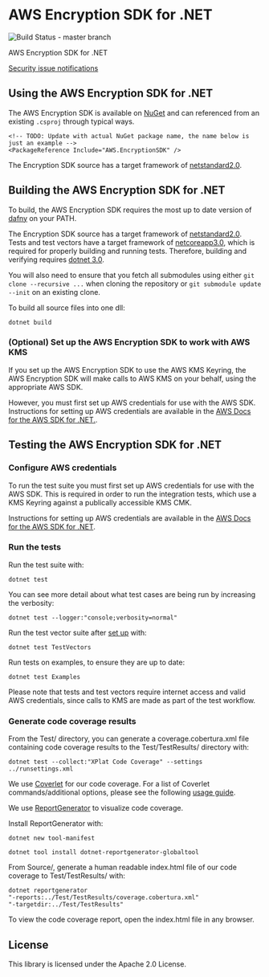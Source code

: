 # AWS Encryption SDK for .NET

![Build Status - master branch](https://codebuild.us-west-2.amazonaws.com/badges?uuid=eyJlbmNyeXB0ZWREYXRhIjoiVmIzeGwwQmY5bXdMQXg2aVBneWtDc3FHSWRHTjYrNnVUem9nNXJFUmY2Rk1yRnJvSjJvK3JCL2RScFRjSVF1UjA1elR3L0xpTVpiNmRZS0RyWjJpTnBFPSIsIml2UGFyYW1ldGVyU3BlYyI6InBBQm1tT1BPNjB3RU9XUS8iLCJtYXRlcmlhbFNldFNlcmlhbCI6MX0%3D&branch=master)

AWS Encryption SDK for .NET

[Security issue notifications](./CONTRIBUTING.md#security-issue-notifications)

## Using the AWS Encryption SDK for .NET
The AWS Encryption SDK is available on [NuGet](https://www.nuget.org/) and can referenced from an existing `.csproj` through typical ways.

```
<!-- TODO: Update with actual NuGet package name, the name below is just an example -->
<PackageReference Include="AWS.EncryptionSDK" />
```

The Encryption SDK source has a target framework of [netstandard2.0](https://docs.microsoft.com/en-us/dotnet/standard/net-standard).

## Building the AWS Encryption SDK for .NET

To build, the AWS Encryption SDK requires the most up to date version of [dafny](https://github.com/dafny-lang/dafny) on your PATH.

The Encryption SDK source has a target framework of [netstandard2.0](https://docs.microsoft.com/en-us/dotnet/standard/net-standard).
Tests and test vectors have a target framework of [netcoreapp3.0](https://docs.microsoft.com/en-us/dotnet/standard/frameworks), which is required for properly building and running tests.
Therefore, building and verifying requires [dotnet 3.0](https://dotnet.microsoft.com/download/dotnet-core/3.0).

You will also need to ensure that you fetch all submodules using either `git clone --recursive ...` when cloning the repository or `git submodule update --init` on an existing clone.

To build all source files into one dll:

```
dotnet build
```

### (Optional) Set up the AWS Encryption SDK to work with AWS KMS

If you set up the AWS Encryption SDK to use the AWS KMS Keyring,
the AWS Encryption SDK will make calls to AWS KMS on your behalf,
using the appropriate AWS SDK.

However, you must first set up AWS credentials for use with the AWS SDK. 
Instructions for setting up AWS credentials are available in the [AWS Docs for the AWS SDK for .NET.](https://docs.aws.amazon.com/sdk-for-net/v3/developer-guide/net-dg-config-creds.html).

## Testing the AWS Encryption SDK for .NET

### Configure AWS credentials

To run the test suite you must first set up AWS credentials for use with the AWS SDK.
This is required in order to run the integration tests, which use a KMS Keyring against a publically accessible KMS CMK.

Instructions for setting up AWS credentials are available in the [AWS Docs for the AWS SDK for .NET](https://docs.aws.amazon.com/sdk-for-net/v3/developer-guide/net-dg-config-creds.html).

### Run the tests

Run the test suite with:

```
dotnet test
```

You can see more detail about what test cases are being run by increasing the verbosity:

```
dotnet test --logger:"console;verbosity=normal"
```

Run the test vector suite after [set up](TestVectors/README.md) with:

```
dotnet test TestVectors
```

Run tests on examples, to ensure they are up to date:

```
dotnet test Examples
```

Please note that tests and test vectors require internet access and valid AWS credentials, since calls to KMS are made as part of the test workflow.

### Generate code coverage results

From the Test/ directory, you can generate a coverage.cobertura.xml file 
containing code coverage results to the Test/TestResults/ directory with:

```
dotnet test --collect:"XPlat Code Coverage" --settings ../runsettings.xml
```

We use [Coverlet](https://github.com/coverlet-coverage/coverlet) for our code coverage. 
For a list of Coverlet commands/additional options, 
please see the following [usage guide](https://github.com/coverlet-coverage/coverlet#usage).

We use [ReportGenerator](https://github.com/danielpalme/ReportGenerator) to visualize code coverage.

Install ReportGenerator with:

```
dotnet new tool-manifest
```
```
dotnet tool install dotnet-reportgenerator-globaltool
```

From Source/, generate a human readable index.html file of our code coverage to Test/TestResults/ with:

```
dotnet reportgenerator
"-reports:../Test/TestResults/coverage.cobertura.xml" 
"-targetdir:../Test/TestResults"
```

To view the code coverage report, open the index.html file in any browser.

## License

This library is licensed under the Apache 2.0 License.
